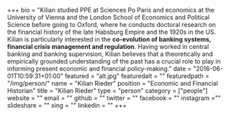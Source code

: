 +++
bio = "Kilian studied PPE at Sciences Po Paris and economics at the University of Vienna and the London School of Economics and Political Science before going to Oxford, where he conducts doctoral research on the financial history of the late Habsburg Empire and the 1920s in the US. Kilian is particularly interested in the **co-evolution of banking systems, financial crisis management and regulation**. Having worked in central banking and banking supervision, Kilian believes that a theoretically and empirically grounded understanding of the past has a crucial role to play in informing present economic and financial policy-making."
date = "2016-06-01T10:59:31+01:00"
featured = "alt.jpg"
featuredalt = ""
featuredpath = "/img/person/"
name = "Kilian Rieder"
position = "Economic and Financial Historian"
title = "Kilian Rieder"
type = "person"
category = ["people"]
website = ""
email = ""
github = ""
twitter = ""
facebook = ""
instagram =""
slideshare = ""
xing = ""
linkedin = ""
+++
